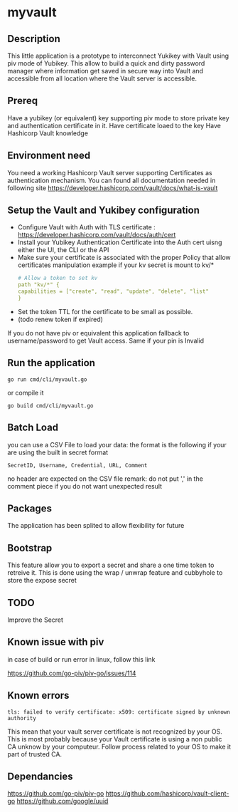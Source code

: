 # myvault

## Description
This little application is a prototype to interconnect Yukikey with Vault using piv mode of Yubikey.
This allow to build a quick and dirty password manager where information get saved in secure way into Vault and accessible from all location where the Vault server is accessible.

## Prereq 

Have a yubikey (or equivalent) key supporting piv mode to store private key and authentication certificate in it.
Have certificate loaed to the key
Have Hashicorp Vault knowledge

## Environment need

You need a working Hashicorp Vault server supporting Certificates as authentication mechanism.
You can found all documentation needed in following site
https://developer.hashicorp.com/vault/docs/what-is-vault


## Setup the Vault and Yukibey configuration

- Configure Vault with Auth with TLS certificate : https://developer.hashicorp.com/vault/docs/auth/cert
- Install your Yubikey Authentication Certificate into the Auth cert uisng either the UI, the CLI or the API
- Make sure your certificate is associated with the proper Policy that allow certificates manipulation
    example if your kv secret is mount to kv/*
    ``` yaml
    # Allow a token to set kv 
    path "kv/*" {
    capabilities = ["create", "read", "update", "delete", "list"
    }
    ```
- Set the token TTL for the certificate to be small as possible.
- (todo renew token if expired)

If you do not have piv or equivalent this application fallback to username/password to get Vault access.
Same if your pin is Invalid

## Run the application

```term
go run cmd/cli/myvault.go
```

or compile it 

```term
go build cmd/cli/myvault.go
```

## Batch Load

you can use a CSV File to load your data:
the format is the following if your are using the built in secret format

```SecretID, Username, Credential, URL, Comment```

no header are expected on the CSV file
remark: do not put ',' in the comment piece if you do not want unexpected result
## Packages

The application has been splited to allow flexibility for future

## Bootstrap

This feature allow you to export a secret and share a one time token to retreive it.
This is done using the wrap / unwrap feature and cubbyhole to store the expose secret

## TODO

Improve the Secret 

## Known issue with piv

in case of build or run error in linux, follow this link

https://github.com/go-piv/piv-go/issues/114

## Known errors

```
tls: failed to verify certificate: x509: certificate signed by unknown authority
```

This mean that your vault server certificate is not recognized by your OS.
This is most probably because your Vault certificate is using a non public CA unknow by your computeur.
Follow process related to your OS to make it part of trusted CA.

## Dependancies 

https://github.com/go-piv/piv-go
https://github.com/hashicorp/vault-client-go
https://github.com/google/uuid
